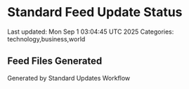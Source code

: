 # Standard Feed Update Status
Last updated: Mon Sep  1 03:04:45 UTC 2025
Categories: technology,business,world

## Feed Files Generated

Generated by Standard Updates Workflow
